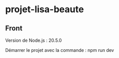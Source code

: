 # projet-lisa-beaute

## Front

Version de Node.js : 20.5.0

Démarrer le projet avec la commande : npm run dev